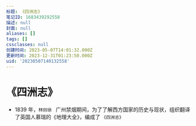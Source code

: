 ```yaml
---
标题: 《四洲志》
笔记ID: 1683439292558
描述: null
封面: null
aliases: []
tags: []
cssclasses: null
创建时间: 2023-05-07T14:01:32.000Z
更新时间: 2023-12-31T01:23:50.000Z
uid: '20230507140132558'
---
```


# 《四洲志》

- 1839 年，`林则徐 ` 广州禁烟期间，为了了解西方国家的历史与现状，组织翻译了英国人慕瑞的《地理大全》，编成了 `《四洲志》`
